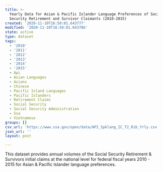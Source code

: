 ```yaml
---
title: >-
  Yearly Data for Asian & Pacific Islander Language Preferences of Social
  Security Retirement and Survivor Claimants (2010-2015)
created: '2020-11-10T16:50:01.643777'
modified: '2020-11-10T16:50:01.643786'
state: active
type: dataset
tags:
  - '2010'
  - '2011'
  - '2012'
  - '2013'
  - '2014'
  - '2015'
  - Api
  - Asian Languages
  - Asians
  - Chinese
  - Pacific Island Languages
  - Pacific Islanders
  - Retirement Claims
  - Social Security
  - Social Security Administration
  - Ssa
  - Vietnamese
groups: []
csv_url: 'https://www.ssa.gov/open/data/API_Spklang_IC_T2_Rib_Yrly.csv'
json_url: ''
layout: post

---
```

This dataset provides annual volumes of the Social Security Retirement & Survivors initial claims at the national level for federal fiscal years 2010 - 2015 for Asian & Pacific Islander language preferences.
